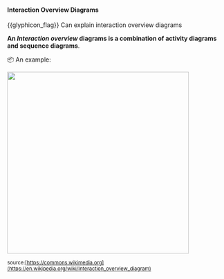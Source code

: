 <div id="title">

#### Interaction Overview Diagrams

</div>

<span id="prereqs"></span>

<span id="outcomes">{{glyphicon_flag}} Can explain interaction overview diagrams</span>

<div id="body">

**An _Interaction overview_ diagrams is a combination of activity diagrams and sequence diagrams**.

<tip-box> 

:package: An example:

<img src="{{baseUrl}}/modeling/modelingBehaviors/interactionOverviewDiagrams/images/diagram.png" height="420" />
<p/>

<sub>source:[https://commons.wikimedia.org](https://en.wikipedia.org/wiki/Interaction_overview_diagram)</sub>

</tip-box>

</div>

<div id="extras">
</div>